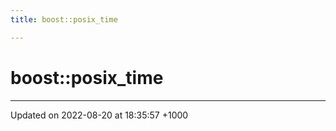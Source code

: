 ```yaml
---
title: boost::posix_time

---
```


# boost::posix_time








-------------------------------

Updated on 2022-08-20 at 18:35:57 +1000